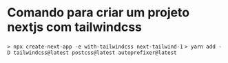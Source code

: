 # Comando para criar um projeto nextjs com tailwindcss
``` > npx create-next-app -e with-tailwindcss next-tailwind-1 ```
``` > yarn add -D tailwindcss@latest postcss@latest autoprefixer@latest ```